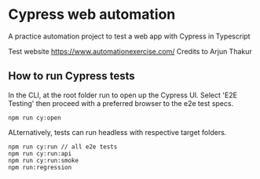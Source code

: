 # Cypress web automation
A practice automation project to test a web app with Cypress in Typescript

Test website https://www.automationexercise.com/
Credits to Arjun Thakur

## How to run Cypress tests
In the CLI, at the root folder run to open up the Cypress UI.
Select 'E2E Testing' then proceed with a preferred browser to the e2e test specs.
```
npm run cy:open
```

ALternatively, tests can run headless with respective target folders.
```
npm run cy:run // all e2e tests
npm run cy:run:api
npm run cy:run:smoke
npm run:regression
```